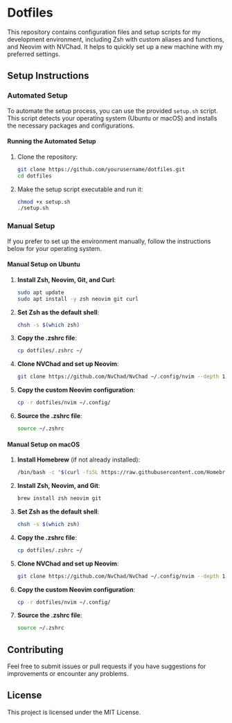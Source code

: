 # Dotfiles

This repository contains configuration files and setup scripts for my development environment, including Zsh with custom aliases and functions, and Neovim with NVChad. It helps to quickly set up a new machine with my preferred settings.

## Setup Instructions

### Automated Setup

To automate the setup process, you can use the provided `setup.sh` script. This script detects your operating system (Ubuntu or macOS) and installs the necessary packages and configurations.

#### Running the Automated Setup

1. Clone the repository:

   ```sh
   git clone https://github.com/yourusername/dotfiles.git
   cd dotfiles
   ```

2. Make the setup script executable and run it:

   ```sh
   chmod +x setup.sh
   ./setup.sh
   ```

### Manual Setup

If you prefer to set up the environment manually, follow the instructions below for your operating system.

#### Manual Setup on Ubuntu

1. **Install Zsh, Neovim, Git, and Curl**:

   ```sh
   sudo apt update
   sudo apt install -y zsh neovim git curl
   ```

2. **Set Zsh as the default shell**:

   ```sh
   chsh -s $(which zsh)
   ```

3. **Copy the .zshrc file**:

   ```sh
   cp dotfiles/.zshrc ~/
   ```

4. **Clone NVChad and set up Neovim**:

   ```sh
   git clone https://github.com/NvChad/NvChad ~/.config/nvim --depth 1
   ```

5. **Copy the custom Neovim configuration**:

   ```sh
   cp -r dotfiles/nvim ~/.config/
   ```

6. **Source the .zshrc file**:

   ```sh
   source ~/.zshrc
   ```

#### Manual Setup on macOS

1. **Install Homebrew** (if not already installed):

   ```sh
   /bin/bash -c "$(curl -fsSL https://raw.githubusercontent.com/Homebrew/install/HEAD/install.sh)"
   ```

2. **Install Zsh, Neovim, and Git**:

   ```sh
   brew install zsh neovim git
   ```

3. **Set Zsh as the default shell**:

   ```sh
   chsh -s $(which zsh)
   ```

4. **Copy the .zshrc file**:

   ```sh
   cp dotfiles/.zshrc ~/
   ```

5. **Clone NVChad and set up Neovim**:

   ```sh
   git clone https://github.com/NvChad/NvChad ~/.config/nvim --depth 1
   ```

6. **Copy the custom Neovim configuration**:

   ```sh
   cp -r dotfiles/nvim ~/.config/
   ```

7. **Source the .zshrc file**:

   ```sh
   source ~/.zshrc
   ```

## Contributing

Feel free to submit issues or pull requests if you have suggestions for improvements or encounter any problems.

## License

This project is licensed under the MIT License.
